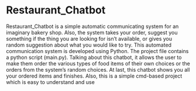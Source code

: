 # Restaurant_Chatbot
Restaurant_Chatbot is a simple automatic communicating system for an imaginary bakery shop. Also, the system takes your order, suggest you something if the thing you are looking for isn’t available, or gives you random suggestion about what you would like to try. This automated communication system is developed using Python. The project file contains a python script (main.py). Talking about this chatbot, it allows the user to make them order the various types of food items of their own choices or the orders from the system’s random choices. At last, this chatbot shows you all your ordered items and finishes. Also, this is a simple cmd-based project which is easy to understand and use
